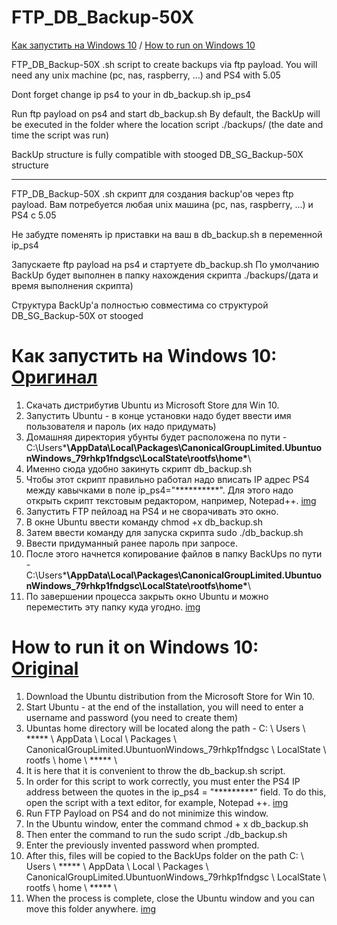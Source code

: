 # FTP_DB_Backup-50X

[Как запустить на Windows 10](https://github.com/Sc0rpion/FTP_DB_Backup-50X/blob/master/README.md#как-запустить-на-windows-10) / [How to run on Windows 10](https://github.com/Sc0rpion/FTP_DB_Backup-50X/blob/master/README.md#how-to-run-it-on-windows-10)

FTP_DB_Backup-50X .sh script to create backups via ftp payload.
You will need any unix machine (pc, nas, raspberry, ...) and PS4 with 5.05

Dont forget change ip ps4 to your in db_backup.sh  ip_ps4

Run ftp payload on ps4 and start db_backup.sh
By default, the BackUp will be executed in the folder where the location script ./backups/ (the date and time the script was run)

BackUp structure is fully compatible with stooged DB_SG_Backup-50X structure

---------------------------------------------------------------------------------------------------------------------------------------

FTP_DB_Backup-50X .sh скрипт для создания backup'ов через ftp payload. 
Вам потребуется любая unix машина (pc, nas, raspberry, ...) и PS4 с 5.05

Не забудте поменять ip приставки на ваш в db_backup.sh в переменной ip_ps4

Запускаете ftp payload на ps4 и стартуете db_backup.sh
По умолчанию BackUp будет выполнен в папку нахождения скрипта ./backups/(дата и время выполнения скрипта)

Структура BackUp'а полностью совместима со структурой DB_SG_Backup-50X от stooged


# Как запустить на Windows 10: [Оригинал](https://4pda.ru/forum/index.php?showtopic=885825&view=findpost&p=78451365)
1. Скачать дистрибутив Ubuntu из Microsoft Store для Win 10.
2. Запустить Ubuntu - в конце установки надо будет ввести имя пользователя и пароль (их надо придумать)
3. Домашняя директория убунты будет расположена по пути - C:\Users\*****\AppData\Local\Packages\CanonicalGroupLimited.UbuntuonWindows_79rhkp1fndgsc\LocalState\rootfs\home\*****\
4. Именно сюда удобно закинуть скрипт db_backup.sh
5. Чтобы этот скрипт правильно работал надо вписать IP адрес PS4 между кавычками в поле ip_ps4="**********". Для этого надо открыть скрипт текстовым редактором, например, Notepad++. 
[img](https://preview.ibb.co/j31BHf/cs5-2-4pda-to.png)
6. Запустить FTP пейлоад на PS4 и не сворачивать это окно.
7. В окне Ubuntu ввести команду chmod +x db_backup.sh
8. Затем ввести команду для запуска скрипта sudo ./db_backup.sh
9. Ввести придуманный ранее пароль при запросе.
10. После этого начнется копирование файлов в папку BackUps по пути - C:\Users\*****\AppData\Local\Packages\CanonicalGroupLimited.UbuntuonWindows_79rhkp1fndgsc\LocalState\rootfs\home\*****\
11. По завершении процесса закрыть окно Ubuntu и можно переместить эту папку куда угодно.
[img](https://preview.ibb.co/kwGdxf/cs5-3-4pda-to.png)


# How to run it on Windows 10: [Original](https://4pda.ru/forum/index.php?showtopic=885825&view=findpost&p=78451365)
1. Download the Ubuntu distribution from the Microsoft Store for Win 10.
2. Start Ubuntu - at the end of the installation, you will need to enter a username and password (you need to create them)
3. Ubuntas home directory will be located along the path - C: \ Users \ ***** \ AppData \ Local \ Packages \ CanonicalGroupLimited.UbuntuonWindows_79rhkp1fndgsc \ LocalState \ rootfs \ home \ ***** \
4. It is here that it is convenient to throw the db_backup.sh script.
5. In order for this script to work correctly, you must enter the PS4 IP address between the quotes in the ip_ps4 = "*********" field. To do this, open the script with a text editor, for example, Notepad ++.
[img](https://preview.ibb.co/j31BHf/cs5-2-4pda-to.png)
6. Run FTP Payload on PS4 and do not minimize this window.
7. In the Ubuntu window, enter the command chmod + x db_backup.sh
8. Then enter the command to run the sudo script ./db_backup.sh
9. Enter the previously invented password when prompted.
10. After this, files will be copied to the BackUps folder on the path C: \ Users \ ***** \ AppData \ Local \ Packages \ CanonicalGroupLimited.UbuntuonWindows_79rhkp1fndgsc \ LocalState \ rootfs \ home \ ***** \
11. When the process is complete, close the Ubuntu window and you can move this folder anywhere.
[img](https://preview.ibb.co/kwGdxf/cs5-3-4pda-to.png)
